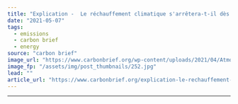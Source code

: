 ```yaml
---
title: "Explication -  Le réchauffement climatique s'arrêtera-t-il dès que les émissions nettes seront nulles?"
date: "2021-05-07"
tags: 
  - emissions
  - carbon brief
  - energy
source: "carbon brief"
image_url: "https://www.carbonbrief.org/wp-content/uploads/2021/04/Atmosphere-with-clouds-and-rainbow-edited-107x71.jpg"
image_fp: "/assets/img/post_thumbnails/252.jpg"
lead: ""
article_url: "https://www.carbonbrief.org/explication-le-rechauffement-climatique-sarretera-t-il-des-que-les-emissions-nettes-seront-nulles"
---
```


---
